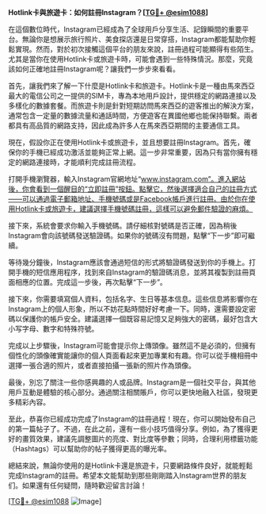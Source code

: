 **Hotlink卡與旅遊卡：如何註冊Instagram？[[TG💪+ @esim1088](https://t.me/s/esim1088)]**

在這個數位時代，Instagram已經成為了全球用戶分享生活、記錄瞬間的重要平台。無論你是想展示旅行照片、美食探店還是日常穿搭，Instagram都能幫助你輕鬆實現。然而，對於初次接觸這個平台的朋友來說，註冊過程可能顯得有些陌生。尤其是當你在使用Hotlink卡或旅遊卡時，可能會遇到一些特殊情況。那麼，究竟該如何正確地註冊Instagram呢？讓我們一步步來看看。

首先，讓我們來了解一下什麼是Hotlink卡和旅遊卡。Hotlink卡是一種由馬來西亞最大的電信公司之一提供的SIM卡，專為本地用戶設計，提供穩定的網路連接以及多樣化的數據套餐。而旅遊卡則是針對短期訪問馬來西亞的遊客推出的解決方案，通常包含一定量的數據流量和通話時間，方便遊客在異國他鄉也能保持聯繫。兩者都具有高品質的網路支持，因此成為許多人在馬來西亞期間的主要通信工具。

現在，假設你正在使用Hotlink卡或旅遊卡，並且想要註冊Instagram。首先，確保你的手機已經成功激活並能夠正常上網。這一步非常重要，因為只有當你擁有穩定的網路連接時，才能順利完成註冊流程。

打開手機瀏覽器，輸入Instagram官網地址“www.instagram.com”。進入網站後，你會看到一個醒目的“立即註冊”按鈕。點擊它，然後選擇適合自己的註冊方式——可以通過電子郵箱地址、手機號碼或是Facebook帳戶進行註冊。由於你在使用Hotlink卡或旅遊卡，建議選擇手機號碼註冊，這樣可以避免郵件驗證的麻煩。

接下來，系統會要求你輸入手機號碼。請仔細核對號碼是否正確，因為稍後Instagram會向該號碼發送驗證碼。如果你的號碼沒有問題，點擊“下一步”即可繼續。

等待幾分鐘後，Instagram應該會通過短信的形式將驗證碼發送到你的手機上。打開手機的短信應用程序，找到來自Instagram的驗證碼消息，並將其複製到註冊頁面相應的位置。完成這一步後，再次點擊“下一步”。

接下來，你需要填寫個人資料，包括名字、生日等基本信息。這些信息將影響你在Instagram上的個人形象，所以不妨花點時間好好考慮一下。同時，還需要設定密碼以保護你的帳戶安全。建議選擇一個既容易記憶又足夠強大的密碼，最好包含大小写字母、數字和特殊符號。

完成以上步驟後，Instagram可能會提示你上傳頭像。雖然這不是必須的，但擁有個性化的頭像確實能讓你的個人頁面看起來更加專業和有趣。你可以從手機相冊中選擇一張合適的照片，或者直接拍攝一張新的照片作為頭像。

最後，別忘了關注一些你感興趣的人或品牌。Instagram是一個社交平台，與其他用戶互動是體驗的核心部分。通過關注相關賬戶，你可以更快地融入社區，發現更多精彩內容。

至此，恭喜你已經成功完成了Instagram的註冊過程！現在，你可以開始發布自己的第一篇帖子了。不過，在此之前，還有一些小技巧值得分享。例如，為了獲得更好的畫質效果，建議先調整圖片的亮度、對比度等參數；同時，合理利用標籤功能（Hashtags）可以幫助你的帖子獲得更高的曝光率。

總結來說，無論你使用的是Hotlink卡還是旅遊卡，只要網路條件良好，就能輕鬆完成Instagram的註冊。希望本文能幫助到那些剛剛踏入Instagram世界的朋友们。如果還有任何疑問，隨時歡迎留言討論！

[[TG💪+ @esim1088](https://t.me/s/esim1088) ![Image](https://i.postimg.cc/4NQfJmqS/Snipaste-2025-05-13-00-14-12.png)]